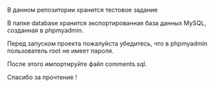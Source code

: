 В данном репозитории хранится тестовое задание

В папке database хранится экспортированная база данных MySQL, созданная в phpmyadmin.

Перед запуском проекта пожалуйста убедитесь, что в phpmyadmin пользователь root не имеет пароля.

После этого импортируйте файл comments.sql.

Спасибо за прочтение !
